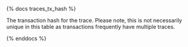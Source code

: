 {% docs traces_tx_hash %}

The transaction hash for the trace. Please note, this is not necessarily unique in this table as transactions frequently have multiple traces.

{% enddocs %}
